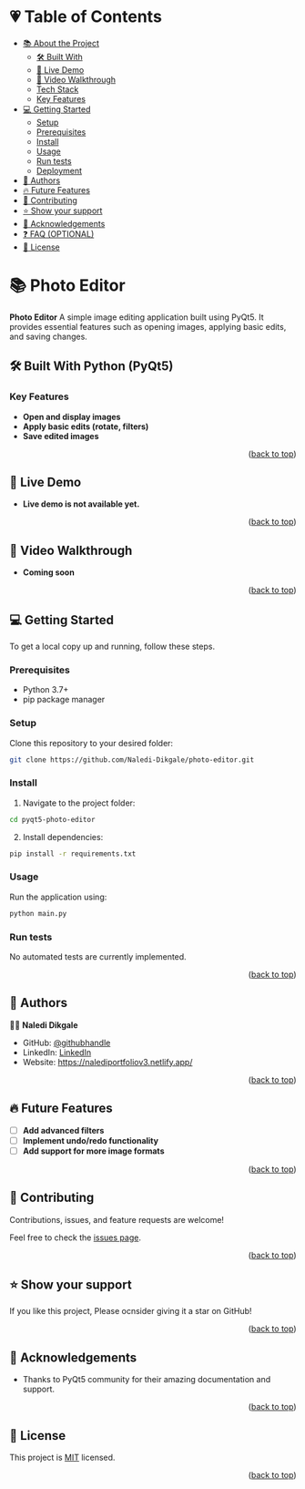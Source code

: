 <a name="readme-top"></a>

# 💗 Table of Contents

- [📚 About the Project](#about-project)
  - [🛠️ Built With](#built-with)
  - [🚀 Live Demo](#live-demo)
  - [🎥 Video Walkthrough](#video-walkthrough)
  - [Tech Stack](#tech-stack)
  - [Key Features](#key-features)
- [💻 Getting Started](#getting-started)
  - [Setup](#setup)
  - [Prerequisites](#prerequisites)
  - [Install](#install)
  - [Usage](#usage)
  - [Run tests](#run-tests)
  - [Deployment](#triangular_flag_on_post-deployment)
- [👥 Authors](#authors)
- [🔥 Future Features](#future-features)
- [🤝 Contributing](#contributing)
- [⭐️ Show your support](#support)
- [🙏 Acknowledgements](#acknowledgements)
- [❓ FAQ (OPTIONAL)](#faq)
- [📝 License](#license)

<!-- PROJECT DESCRIPTION -->

# 📚 Photo Editor <a name="about-project"></a>

**Photo Editor** A simple image editing application built using PyQt5. It provides essential features such as opening images, applying basic edits, and saving changes.

## 🛠️ Built With <a name="built-with">Python (PyQt5)</a>

### Key Features <a name="key-features"></a>

- **Open and display images**
- **Apply basic edits (rotate, filters)**
- **Save edited images**

<p align="right">(<a href="#readme-top">back to top</a>)</p>

## 🚀 Live Demo <a name="live-demo"></a>
- **Live demo is not available yet.**

<p align="right">(<a href="#readme-top">back to top</a>)</p>

## 🎥 Video Walkthrough <a name="video-walkthrough"></a>
- **Coming soon**

<p align="right">(<a href="#readme-top">back to top</a>)</p>

## 💻 Getting Started <a name="getting-started"></a>

To get a local copy up and running, follow these steps.

### Prerequisites

- Python 3.7+
- pip package manager

### Setup

Clone this repository to your desired folder:
```sh
git clone https://github.com/Naledi-Dikgale/photo-editor.git
```

### Install

1. Navigate to the project folder:
```sh
cd pyqt5-photo-editor
```
2. Install dependencies:
```sh
pip install -r requirements.txt
```

### Usage

Run the application using:
```sh
python main.py
```

### Run tests

No automated tests are currently implemented.


<p align="right">(<a href="#readme-top">back to top</a>)</p>

<!-- AUTHORS -->

## 👥 Authors <a name="authors"></a>

👨‍🎓 **Naledi Dikgale**

- GitHub: [@githubhandle](https://github.com/Naledi-Dikgale)
- LinkedIn: [LinkedIn](https://www.linkedin.com/in/naledi-dikgale)
- Website: https://nalediportfoliov3.netlify.app/

<p align="right">(<a href="#readme-top">back to top</a>)</p>

## 🔥 Future Features <a name="future-features"></a>

- [ ] **Add advanced filters**
- [ ] **Implement undo/redo functionality**
- [ ] **Add support for more image formats**

<p align="right">(<a href="#readme-top">back to top</a>)</p>

<!-- CONTRIBUTING -->

## 🤝 Contributing <a name="contributing"></a>

Contributions, issues, and feature requests are welcome!

Feel free to check the [issues page](https://github.com/Naledi-Dikgale/photo-editor/issues).

<p align="right">(<a href="#readme-top">back to top</a>)</p>

## ⭐️ Show your support <a name="support"></a>

If you like this project, Please ocnsider giving it a star on GitHub!

<p align="right">(<a href="#readme-top">back to top</a>)</p>

## 🙏 Acknowledgements <a name="acknowledgements"></a>

- Thanks to PyQt5 community for their amazing documentation and support.

<p align="right">(<a href="#readme-top">back to top</a>)</p>


## 📝 License <a name="license"></a>

This project is [MIT](./LICENSE) licensed.

<p align="right">(<a href="#readme-top">back to top</a>)</p>

